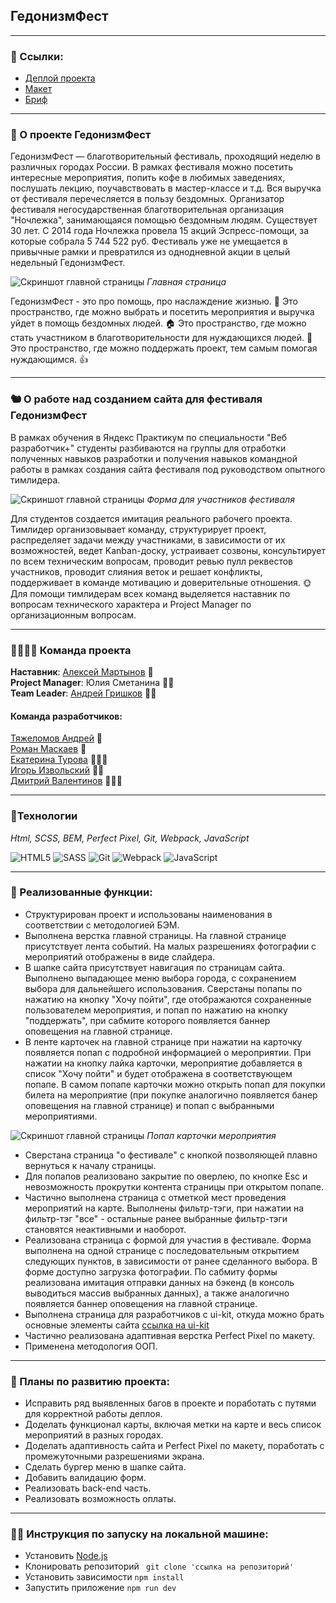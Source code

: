 ## ГедонизмФест
___
### 🍷 Cсылки:

* [Деплой проекта](https://andrey-grishkov.github.io/gedonizm-fest/)
* [Макет](https://www.figma.com/file/c3aY4aPf79ICMTqoC4AKLo/%D0%9D%D0%BE%D1%87%D0%BB%D0%B5%D0%B6%D0%BA%D0%B0-(Polished)?type=design&node-id=1990-8993&mode=design&t=63Z1nrqxJtVicqFe-0)
* [Бриф](https://www.notion.so/praktikum/e00621ea66de465ca2e38149bb322ab4)

___

### 🍇 О проекте ГедонизмФест

ГедонизмФест — благотворительный фестиваль, проходящий неделю в различных городах России.
В рамках фестиваля можно посетить интересные мероприятия, попить кофе в любимых заведениях, послушать лекцию,
поучавствовать в мастер-классе и т.д. Вся выручка от фестиваля перечесляется в пользу бездомных.
Организатор фестиваля негосударственная благотворительная организация "Ночлежка", занимающаяся помощью бездомным людям. Существует 30 лет.
С 2014 года Ночлежка провела 15 акций Эспресс-помощи, за которые собрала 5 744 522 руб.
Фестиваль уже не умещается в привычные рамки и превратился из однодневной акции в целый недельный ГедонизмФест.

![Скриншот главной страницы](./src/images/main-screenshot.png)
*Главная страница*

ГедонизмФест - это про помощь, про наслаждение жизнью. 🦥
Это пространство, где можно выбрать и посетить мероприятия и выручка уйдет в помощь бездомных людей. 🏠
Это пространство, где можно стать участником в благотворительности для нуждающихся людей. 🤸
Это пространство, где можно поддержать проект, тем самым помогая нуждающимся. 👍
___

### 🐿️ О работе над созданием сайта для фестиваля ГедонизмФест

В рамках обучения в Яндекс Практикум по специальности "Веб разработчик+" студенты разбиваются
на группы для отработки полученных навыков разработки и получения навыков командной работы
в рамках создания сайта фестиваля под руководством опытного тимлидера.

![Скриншот главной страницы](./src/images/ivent-screenshot.png)
*Форма для участников фестиваля*

Для студентов создается имитация реального рабочего проекта. Тимлидер организовывает команду, структурирует проект,
распределяет задачи между участниками, в зависимости от их возможностей, ведет Kanban-доску, устраивает созвоны,
консультирует по всем техническим вопросам, проводит ревью пулл реквестов участников, проводит слияния веток и решает
конфликты, поддерживает в команде мотивацию и доверительные отношения. 🌞
Для помощи тимлидерам всех команд выделяется наставник по вопросам технического характера
и Project Manager по организационным вопросам.

___

### 👨‍👨‍👦‍👦 Команда проекта

__Наставник__: [Алексей Мартынов](https://github.com/FenixDeveloper) 🏇\
__Project Manager__: Юлия Сметанина 🏌🏻\
__Team Leader__: [Андрей Гришков](https://github.com/Andrey-Grishkov) 🏋🏼‍️

#### Команда разработчиков:
[Тяжеломов Андрей](https://github.com/tyazhelomov) 🏃\
[Роман Маскаев](https://github.com/polpotcamp) 🤺\
[Екатерина Турова](https://github.com/turovaes) 🤸🏻‍♀️\
[Игорь Извольский](https://github.com/Izvolsky) 🚴‍♀️\
[Дмитрий Валентинов](https://github.com/ValentinovDmitrii) ⛹🏽‍♂️

___

### 🏸Технологии
*Html, SCSS, BEM, Perfect Pixel, Git, Webpack, JavaScript*

![HTML5](https://img.shields.io/badge/html5-%23E34F26.svg?style=for-the-badge&logo=html5&logoColor=white)
![SASS](https://img.shields.io/badge/SASS-hotpink.svg?style=for-the-badge&logo=SASS&logoColor=white)
![Git](https://img.shields.io/badge/git-%23F05033.svg?style=for-the-badge&logo=git&logoColor=white)
![Webpack](https://img.shields.io/badge/webpack-%238DD6F9.svg?style=for-the-badge&logo=webpack&logoColor=black)
![JavaScript](https://img.shields.io/badge/javascript-%23323330.svg?style=for-the-badge&logo=javascript&logoColor=%23F7DF1E)

___
### 🥊 Реализованные функции:
* Структурирован проект и использованы наименования в соответствии с методологией БЭМ.
* Выполнена верстка главной страницы. На главной странице присутствует лента событий. На малых разрешениях фотографии с
  мероприятий отображены в виде слайдера.
* В шапке сайта присутствует навигация по страницам сайта. Выполнено
  выпадающее меню выбора города, с сохранением выбора для дальнейшего использования.
  Сверстаны попапы по нажатию на кнопку "Хочу пойти", где отображаются сохраненные пользователем мероприятия,
  и попап по нажатию на кнопку "поддержать", при сабмите которого появляется баннер оповещения на главной странице.
* В ленте карточек на главной странице при нажатии на карточку появляется попап с подробной информацией о мероприятии.
  При нажатии на кнопку лайка карточки, мероприятие добавляется в список "Хочу пойти" и будет отображена в соответствующем попапе.
  В самом попапе карточки можно открыть попап для покупки билета на мероприятие (при покупке аналогично появляется банер
  оповещения на главной странице) и попап с выбранными мероприятиями.

![Скриншот главной страницы](./src/images/ivent-card-screenshot.png)
*Попап карточки мероприятия*

* Сверстана страница "о фестивале" с кнопкой позволяющей плавно вернуться к началу страницы.
* Для попапов реализовано закрытие по оверлею, по кнопке Esc и невозможность прокрутки контента страницы при открытом попапе.
* Частично выполнена страница с отметкой мест проведения мероприятий на карте. Выполнены фильтр-тэги, при нажатии на
  фильтр-тэг "все" - остальные ранее выбранные фильтр-тэги становятся неактивными и наоборот.
* Реализована страница с формой для участия в фестивале. Форма выполнена на одной странице с последовательным открытием
  следующих пунктов, в зависимости от ранее сделанного выбора. В форме доступно загрузка фотографии.
  По сабмиту формы реализована имитация отправки данных на бэкенд (в консоль выводиться массив выбранных данных), а также аналогично
  появляется баннер оповещения на главной странице.
* Выполнена страница для разработчиков с ui-kit, откуда можно брать основные элементы сайта
  [ссылка на ui-kit](https://andrey-grishkov.github.io/gedonizm-fest/ui-kit.html)
* Частично реализована адаптивная верстка Perfect Pixel по макету.
* Применена методология ООП.

___

### 🤼  Планы по развитию проекта:
* Исправить ряд выявленных багов в проекте и поработать с путями для корректной работы деплоя.
* Доделать функционал карты, включая метки на карте и весь список мероприятий в разных городах.
* Доделать адаптивность сайта и Perfect Pixel по макету, поработать с промежуточными разрешениями экрана.
* Сделать бургер меню в шапке сайта.
* Добавить валидацию форм.
* Реализовать back-end часть.
* Реализовать возможность оплаты.
___

### 🏂🏻 Инструкция по запуску на локальной машине:
* Установить [Node.js](https://nodejs.org/ru/)
* Клонировать репозиторий ``` git clone 'ссылка на репозиторий'```
* Установить зависимости ``` npm install ```
* Запустить приложение ``` npm run dev ```
